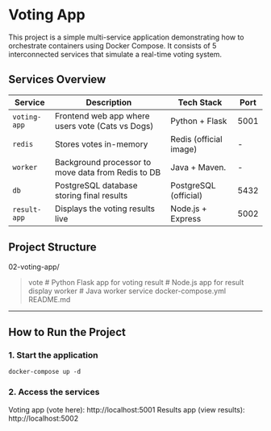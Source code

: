 # Voting App

This project is a simple multi-service application demonstrating how to orchestrate containers using Docker Compose. It consists of 5 interconnected services that simulate a real-time voting system.

## Services Overview

| Service      | Description                                      | Tech Stack              | Port |
|--------------|--------------------------------------------------|--------------------------|------|
| `voting-app` | Frontend web app where users vote (Cats vs Dogs) | Python + Flask           | 5001 |
| `redis`      | Stores votes in-memory                           | Redis (official image)   | -    |
| `worker`     | Background processor to move data from Redis to DB | Java + Maven.          | -    |
| `db`         | PostgreSQL database storing final results        | PostgreSQL (official)    | 5432 |
| `result-app` | Displays the voting results live                 | Node.js + Express        | 5002 |


## Project Structure

02-voting-app/ 
> vote                 # Python Flask app for voting
> result               # Node.js app for result display
> worker               # Java worker service
> docker-compose.yml
> README.md

---

## How to Run the Project

### 1. Start the application
```
docker-compose up -d
```
### 2. Access the services
Voting app (vote here): http://localhost:5001
Results app (view results): http://localhost:5002

